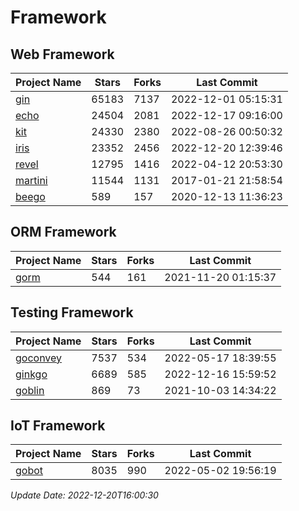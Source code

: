 # Framework

## Web Framework
| Project Name | Stars | Forks | Last Commit |
| ------------ | ----- | ----- | ----------- |
| [gin](https://github.com/gin-gonic/gin) | 65183 | 7137 | 2022-12-01 05:15:31 |
| [echo](https://github.com/labstack/echo) | 24504 | 2081 | 2022-12-17 09:16:00 |
| [kit](https://github.com/go-kit/kit) | 24330 | 2380 | 2022-08-26 00:50:32 |
| [iris](https://github.com/kataras/iris) | 23352 | 2456 | 2022-12-20 12:39:46 |
| [revel](https://github.com/revel/revel) | 12795 | 1416 | 2022-04-12 20:53:30 |
| [martini](https://github.com/go-martini/martini) | 11544 | 1131 | 2017-01-21 21:58:54 |
| [beego](https://github.com/astaxie/beego) | 589 | 157 | 2020-12-13 11:36:23 |

## ORM Framework
| Project Name | Stars | Forks | Last Commit |
| ------------ | ----- | ----- | ----------- |
| [gorm](https://github.com/jinzhu/gorm) | 544 | 161 | 2021-11-20 01:15:37 |

## Testing Framework
| Project Name | Stars | Forks | Last Commit |
| ------------ | ----- | ----- | ----------- |
| [goconvey](https://github.com/smartystreets/goconvey) | 7537 | 534 | 2022-05-17 18:39:55 |
| [ginkgo](https://github.com/onsi/ginkgo) | 6689 | 585 | 2022-12-16 15:59:52 |
| [goblin](https://github.com/franela/goblin) | 869 | 73 | 2021-10-03 14:34:22 |

## IoT Framework
| Project Name | Stars | Forks | Last Commit |
| ------------ | ----- | ----- | ----------- |
| [gobot](https://github.com/hybridgroup/gobot) | 8035 | 990 | 2022-05-02 19:56:19 |

*Update Date: 2022-12-20T16:00:30*